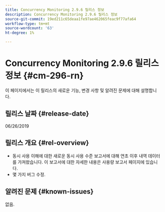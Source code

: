 ```yaml
---
title: Concurrency Monitoring 2.9.6 릴리스 정보
description: Concurrency Monitoring 2.9.6 릴리스 정보
source-git-commit: 19ed211c65deaa1fe97ae462065feac9f77afa64
workflow-type: tm+mt
source-wordcount: '63'
ht-degree: 1%

---
```



# Concurrency Monitoring 2.9.6 릴리스 정보 {#cm-296-rn}

이 페이지에서는 이 릴리스의 새로운 기능, 변경 사항 및 알려진 문제에 대해 설명합니다.

## 릴리스 날짜 {#release-date}

06/26/2019


## 릴리스 개요 {#rel-overview}

* 동시 사용 이해에 대한 새로운 동시 사용 수준 보고서에 대해 연초 이후 내역 데이터를 가져왔습니다. 이 보고서에 대한 자세한 내용은 사용량 보고서 페이지에 있습니다.
* 몇 가지 버그 수정.


## 알려진 문제 {#known-issues}

없음.

